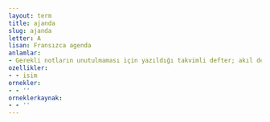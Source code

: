 ```yaml
---
layout: term
title: ajanda
slug: ajanda
letter: A
lisan: Fransızca agenda
anlamlar:
- Gerekli notların unutulmaması için yazıldığı takvimli defter; akıl defteri, andaç
ozellikler:
- - isim
ornekler:
- - ''
orneklerkaynak:
- - ''
---
```

